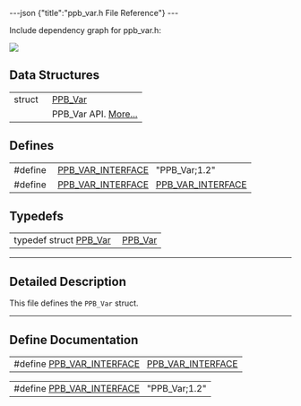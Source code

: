 ---json {"title":"ppb\_var.h File Reference"} ---

Include dependency graph for ppb\_var.h:

![](/docs/native-client/pepper_stable/c/ppb__var_8h__incl.png)

Data Structures
---------------

<table><tbody><tr class="odd"><td style="text-align: right;">struct  </td><td><a href="/docs/native-client/pepper_stable/c/struct_p_p_b___var__1__2/" class="el">PPB_Var</a></td></tr><tr class="even"><td style="text-align: right;"> </td><td>PPB_Var API. <a href="/docs/native-client/pepper_stable/c/struct_p_p_b___var__1__2#details">More...</a><br />
</td></tr></tbody></table>

Defines
-------

<table><tbody><tr class="odd"><td style="text-align: right;">#define </td><td><a href="/docs/native-client/pepper_stable/c/ppb__var_8h#aa29bf4400324815450e366663ea1c3a0" class="el">PPB_VAR_INTERFACE</a>   "PPB_Var;1.2"</td></tr><tr class="even"><td style="text-align: right;">#define </td><td><a href="/docs/native-client/pepper_stable/c/ppb__var_8h#a0d345a2704bcdbc588c4227b46747041" class="el">PPB_VAR_INTERFACE</a>   <a href="/docs/native-client/pepper_stable/c/ppb__var_8h#aa29bf4400324815450e366663ea1c3a0" class="el">PPB_VAR_INTERFACE</a></td></tr></tbody></table>

Typedefs
--------

<table><tbody><tr class="odd"><td style="text-align: right;">typedef struct <a href="/docs/native-client/pepper_stable/c/struct_p_p_b___var__1__2/" class="el">PPB_Var</a> </td><td><a href="/docs/native-client/pepper_stable/c/group___interfaces#ga1c3a6780ef84f66ac77dc1af656a8c40" class="el">PPB_Var</a></td></tr></tbody></table>

------------------------------------------------------------------------

<span id="details" class="anchor" style="margin: 0;"></span>

Detailed Description
--------------------

This file defines the `PPB_Var` struct.

------------------------------------------------------------------------

Define Documentation
--------------------

<span id="a0d345a2704bcdbc588c4227b46747041" class="anchor" style="margin: 0;"></span>

<table><tbody><tr class="odd"><td>#define <a href="/docs/native-client/pepper_stable/c/ppb__var_8h#a0d345a2704bcdbc588c4227b46747041" class="el">PPB_VAR_INTERFACE</a>   <a href="/docs/native-client/pepper_stable/c/ppb__var_8h#aa29bf4400324815450e366663ea1c3a0" class="el">PPB_VAR_INTERFACE</a></td></tr></tbody></table>

<span id="aa29bf4400324815450e366663ea1c3a0" class="anchor" style="margin: 0;"></span>

<table><tbody><tr class="odd"><td>#define <a href="/docs/native-client/pepper_stable/c/ppb__var_8h#aa29bf4400324815450e366663ea1c3a0" class="el">PPB_VAR_INTERFACE</a>   "PPB_Var;1.2"</td></tr></tbody></table>
